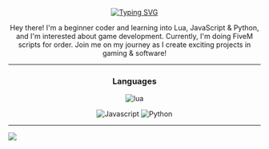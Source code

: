 <div align="center">
  
[![Typing SVG](https://readme-typing-svg.herokuapp.com?font=Fira+Code&size=30&pause=1000&color=fff&center=true&width=435&lines=rqc6)](https://git.io/typing-svg)

Hey there! I'm a beginner coder and learning into Lua, JavaScript & Python, and I'm interested about game development. Currently, I'm doing FiveM scripts for order. Join me on my journey as I create exciting projects in gaming & software!

  
<hr />
<h3 align="center">Languages</h3>
<img alt="lua" src="https://img.shields.io/badge/Lua-2C2D72?style=for-the-badge&logo=lua&logoColor=white">

</a> <img alt="Javascript" src="https://img.shields.io/badge/JavaScript-323330?style=for-the-badge&logo=javascript&logoColor=F7DF1E">
</a> <img alt="Python" src="https://img.shields.io/badge/Python-3776AB?style=for-the-badge&logo=python&logoColor=white">
</div>



<!DOCTYPE html>
<html lang="en">
<head>
    <meta charset="UTF-8">
    <meta name="viewport" content="width=device-width, initial-scale=1.0">
</head>
<body>
    <hr style="border-color: #fff;">
    <a href="https://github.com/rqc6">
        <img align="center" src="https://github-readme-stats.vercel.app/api?username=rqc6&show_icons=true&line_height=27&count_private=true&title_color=fff&text_color=fff&icon_color=fff&bg_color=121212" />
    </a>
</body>
</html>

